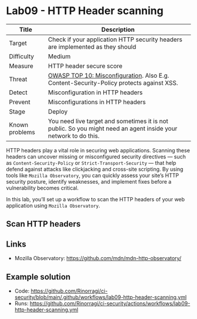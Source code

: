 # Lab09 - HTTP Header scanning

| Title          | Description                                                                                                                                            |
| -------------- | ------------------------------------------------------------------------------------------------------------------------------------------------------ |
| Target         | Check if your application HTTP security headers are implemented as they should                                                                         |
| Difficulty     | Medium                                                                                                                                                 |
| Measure        | HTTP header secure score                                                                                                                               |
| Threat         | [OWASP TOP 10: Misconfiguration](https://owasp.org/Top10/A05_2021-Security_Misconfiguration/). Also E.g. Content-Security-Policy protects against XSS. |
| Detect         | Misconfiguration in HTTP headers                                                                                                                       |
| Prevent        | Misconfigurations in HTTP headers                                                                                                                      |
| Stage          | Deploy                                                                                                                                                 |
| Known problems | You need live target and sometimes it is not public. So you might need an agent inside your network to do this.                                        |

HTTP headers play a vital role in securing web applications. Scanning these headers can uncover missing or misconfigured security directives — such as `Content-Security-Policy` or `Strict-Transport-Security` — that help defend against attacks like clickjacking and cross-site scripting. By using tools like `Mozilla Observatory`, you can quickly assess your site’s HTTP security posture, identify weaknesses, and implement fixes before a vulnerability becomes critical.

In this lab, you’ll set up a workflow to scan the HTTP headers of your web application using `Mozilla Observatory`.

## Scan HTTP headers

## Links

- Mozilla Observatory: <https://github.com/mdn/mdn-http-observatory/>

## Example solution

- Code: <https://github.com/Rinorragi/ci-security/blob/main/.github/workflows/lab09-http-header-scanning.yml>
- Runs: <https://github.com/Rinorragi/ci-security/actions/workflows/lab09-http-header-scanning.yml>
